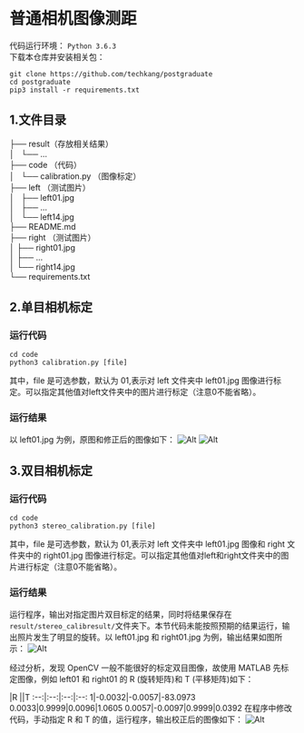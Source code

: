# 普通相机图像测距
代码运行环境： `Python 3.6.3`  
下载本仓库并安装相关包：

    git clone https://github.com/techkang/postgraduate
    cd postgraduate
    pip3 install -r requirements.txt
## 1.文件目录
├── result（存放相关结果）     
│   └── ...  
├── code  （代码）  
│   └── calibration.py  （图像标定）  
├── left  （测试图片）  
│   ├── left01.jpg  
│   ├── ...  
│   └── left14.jpg  
├── README.md  
├── right  （测试图片）  
│   ├── right01.jpg  
│   ├── ...  
│   └── right14.jpg  
└── requirements.txt

## 2.单目相机标定
### 运行代码

	cd code
	python3 calibration.py [file]
其中，file 是可选参数，默认为 01,表示对 left 文件夹中 left01.jpg 图像进行标定。可以指定其他值对left文件夹中的图片进行标定（注意0不能省略）。
### 运行结果
以 left01.jpg 为例，原图和修正后的图像如下：
![Alt](https://raw.githubusercontent.com/techkang/postgraduate/master/left/left01.jpg)
![Alt](https://raw.githubusercontent.com/techkang/postgraduate/master/result/calibresult/left01.png)
## 3.双目相机标定
### 运行代码

	cd code
    python3 stereo_calibration.py [file]
其中，file 是可选参数，默认为 01,表示对 left 文件夹中 left01.jpg 图像和 right 文件夹中的 right01.jpg 图像进行标定。可以指定其他值对left和right文件夹中的图片进行标定（注意0不能省略）。
### 运行结果
运行程序，输出对指定图片双目标定的结果，同时将结果保存在`result/stereo_calibresult/`文件夹下。本节代码未能按照预期的结果运行，输出照片发生了明显的旋转。以 left01.jpg 和 right01.jpg 为例，输出结果如图所示：
![Alt](https://raw.githubusercontent.com/techkang/postgraduate/master/result/stereo_calibresult/calibrated.png)

经过分析，发现 OpenCV 一般不能很好的标定双目图像，故使用 MATLAB 先标定图像，例如 left01 和 right01 的 R (旋转矩阵)和 T (平移矩阵)如下：

 |R ||T
 :--:|:--:|:--:|:--:
 1|-0.0032|-0.0057|-83.0973
 0.0033|0.9999|0.0096|1.0605
 0.0057|-0.0097|0.9999|0.0392
 在程序中修改代码，手动指定 R 和 T 的值，运行程序，输出校正后的图像如下：
 ![Alt](https://raw.githubusercontent.com/techkang/postgraduate/master/result/stereo_calibresult/matlab-calib.png)
 
